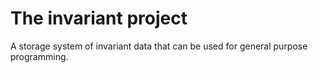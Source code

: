 # The invariant project

A storage system of invariant data that can be used for general purpose programming. 